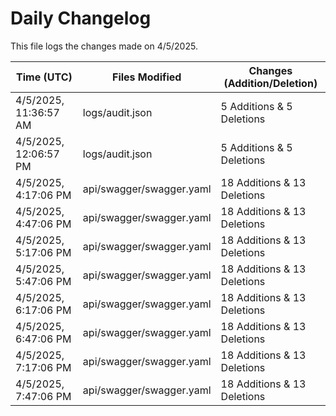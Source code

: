 # Daily Changelog

This file logs the changes made on 4/5/2025.

| Time (UTC)             | Files Modified                    | Changes (Addition/Deletion) |
|------------------------|-----------------------------------|-----------------------------|
| 4/5/2025, 11:36:57 AM | logs/audit.json | 5 Additions & 5 Deletions |
| 4/5/2025, 12:06:57 PM | logs/audit.json | 5 Additions & 5 Deletions|
| 4/5/2025, 4:17:06 PM | api/swagger/swagger.yaml | 18 Additions & 13 Deletions|
| 4/5/2025, 4:47:06 PM | api/swagger/swagger.yaml | 18 Additions & 13 Deletions|
| 4/5/2025, 5:17:06 PM | api/swagger/swagger.yaml | 18 Additions & 13 Deletions|
| 4/5/2025, 5:47:06 PM | api/swagger/swagger.yaml | 18 Additions & 13 Deletions|
| 4/5/2025, 6:17:06 PM | api/swagger/swagger.yaml | 18 Additions & 13 Deletions|
| 4/5/2025, 6:47:06 PM | api/swagger/swagger.yaml | 18 Additions & 13 Deletions|
| 4/5/2025, 7:17:06 PM | api/swagger/swagger.yaml | 18 Additions & 13 Deletions|
| 4/5/2025, 7:47:06 PM | api/swagger/swagger.yaml | 18 Additions & 13 Deletions|
